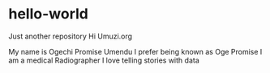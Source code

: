 # hello-world
Just another repository
Hi Umuzi.org

My name is Ogechi Promise Umendu
I prefer being known as Oge Promise
I am a medical Radiographer
I love telling stories with data
